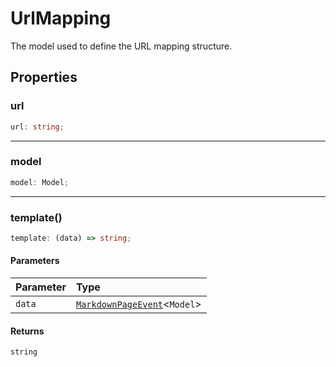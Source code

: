 # UrlMapping

The model used to define the URL mapping structure.

## Properties

### url

```ts
url: string;
```

***

### model

```ts
model: Model;
```

***

### template()

```ts
template: (data) => string;
```

#### Parameters

| Parameter | Type |
| :------ | :------ |
| `data` | [`MarkdownPageEvent`](/api-docs/Class.MarkdownPageEvent.md)\<`Model`\> |

#### Returns

`string`
